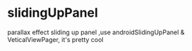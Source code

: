 slidingUpPanel
==============

parallax effect sliding up panel ,use androidSlidingUpPanel &amp; VeticalViewPager, it's pretty cool 

